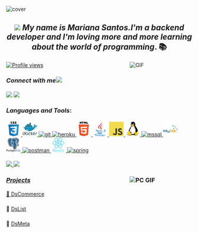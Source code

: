  ![cover](https://github.com/maririb749/maririb749/assets/85500087/bbdc8787-7a7a-401f-a2fd-c0b86e4acc6d)
 
####

<div align= "center">
  
 ## <img src="https://github.com/maririb749/maririb749/assets/85500087/75d62f63-560b-4c5b-8f31-263a3dd9ff12" width="30px"> ***My name is Mariana Santos.I'm a backend developer and I'm loving more and more learning about the world of programming***. :books:
 
 ####
  
</div> 

####

 <img align="right" alt=" GIF" src="https://github.com/maririb749/maririb749/assets/85500087/46eddf9e-33ea-432c-88fa-4331a711d258"  width="170" />

####


<div align= "left">
  
[![Profile views](https://komarev.com/ghpvc/?username=maririb749)](https://github.com/maririb749)

  
</div> 

###  ***Connect with me***<img src="https://github.com/TheDudeThatCode/TheDudeThatCode/blob/master/Assets/Handshake.gif" height="32px">


####

<div align ="left">
<a href="https://www.linkedin.com/in/mariana-santos-39562a22b/" target="_blank"><img src="https://img.shields.io/badge/-LinkedIn-%230077B5?style=for-the-badge&logo=linkedin&logoColor=white" target="_blank"></a> <a href = "mailto:contato@maririb749"><img src="https://img.shields.io/badge/Gmail-D14836?style=for-the-badge&logo=gmail&logoColor=white" target="_blank"></a>    
 </div>
 
 

####

  
###  <h3 align="left">***Languages and Tools***:</h3>

####
  
<p align="left"> <a href="https://www.w3schools.com/css/" target="_blank" rel="noreferrer"> <img src="https://raw.githubusercontent.com/devicons/devicon/master/icons/css3/css3-original-wordmark.svg" alt="css3" width="40" height="40"/> </a> <a href="https://www.docker.com/" target="_blank" rel="noreferrer"> <img src="https://raw.githubusercontent.com/devicons/devicon/master/icons/docker/docker-original-wordmark.svg" alt="docker" width="40" height="40"/> </a> <a href="https://git-scm.com/" target="_blank" rel="noreferrer"> <img src="https://www.vectorlogo.zone/logos/git-scm/git-scm-icon.svg" alt="git" width="40" height="40"/> </a> <a href="https://heroku.com" target="_blank" rel="noreferrer"> <img src="https://www.vectorlogo.zone/logos/heroku/heroku-icon.svg" alt="heroku" width="40" height="40"/> </a> <a href="https://www.w3.org/html/" target="_blank" rel="noreferrer"> <img src="https://raw.githubusercontent.com/devicons/devicon/master/icons/html5/html5-original-wordmark.svg" alt="html5" width="40" height="40"/> </a> <a href="https://www.java.com" target="_blank" rel="noreferrer"> <img src="https://raw.githubusercontent.com/devicons/devicon/master/icons/java/java-original.svg" alt="java" width="40" height="40"/> </a> <a href="https://developer.mozilla.org/en-US/docs/Web/JavaScript" target="_blank" rel="noreferrer"> <img src="https://raw.githubusercontent.com/devicons/devicon/master/icons/javascript/javascript-original.svg" alt="javascript" width="40" height="40"/> </a> <a href="https://www.linux.org/" target="_blank" rel="noreferrer"> <img src="https://raw.githubusercontent.com/devicons/devicon/master/icons/linux/linux-original.svg" alt="linux" width="40" height="40"/> </a> <a href="https://www.microsoft.com/en-us/sql-server" target="_blank" rel="noreferrer"> <img src="https://www.svgrepo.com/show/303229/microsoft-sql-server-logo.svg" alt="mssql" width="40" height="40"/> </a> <a href="https://www.mysql.com/" target="_blank" rel="noreferrer"> <img src="https://raw.githubusercontent.com/devicons/devicon/master/icons/mysql/mysql-original-wordmark.svg" alt="mysql" width="40" height="40"/> </a> <a href="https://www.postgresql.org" target="_blank" rel="noreferrer"> <img src="https://raw.githubusercontent.com/devicons/devicon/master/icons/postgresql/postgresql-original-wordmark.svg" alt="postgresql" width="40" height="40"/> </a> <a href="https://postman.com" target="_blank" rel="noreferrer"> <img src="https://www.vectorlogo.zone/logos/getpostman/getpostman-icon.svg" alt="postman" width="40" height="40"/> </a> <a href="https://reactjs.org/" target="_blank" rel="noreferrer"> <img src="https://raw.githubusercontent.com/devicons/devicon/master/icons/react/react-original-wordmark.svg" alt="react" width="40" height="40"/> </a> <a href="https://spring.io/" target="_blank" rel="noreferrer"> <img src="https://www.vectorlogo.zone/logos/springio/springio-icon.svg" alt="spring" width="40" height="40"/> </a> </p>

####

   <div align ="left">
    <a href="https://github.com/maririb749">
    <img height="150em" src="https://github-readme-stats.vercel.app/api/top-langs/?username=maririb749&layout=compact&langs_count=7&theme=dark"/> <img height="150em"src="https://github-readme-stats.vercel.app/api?username=maririb749&show_icons=true&theme=dark&include_all_commits=true&count_private=true"/>
   </div>
 
 ####
 
 ###  ***Projects***<img align="right" alt="PC GIF" src="https://github.com/maririb749/maririb749/assets/85500087/aed93e08-7664-40b6-9eab-444773864d9a" width="170" />
 
 ####
 
  🔭 [DsCommerce](https://github.com/maririb749/dscommerce1)
 ###
 
  🔭 [DsList](https://github.com/maririb749/dslist)
 
###
 
  🔭 [DsMeta](https://github.com/maririb749/dsmeta)

 
   




 









